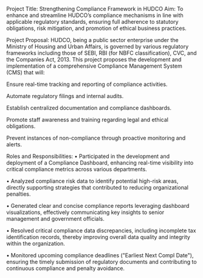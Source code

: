 Project Title:
Strengthening Compliance Framework in HUDCO
Aim:
To enhance and streamline HUDCO’s compliance mechanisms in line with applicable regulatory standards, ensuring full adherence to statutory obligations, risk mitigation, and promotion of ethical business practices.

Project Proposal:
HUDCO, being a public sector enterprise under the Ministry of Housing and Urban Affairs, is governed by various regulatory frameworks including those of SEBI, RBI (for NBFC classification), CVC, and the Companies Act, 2013. This project proposes the development and implementation of a comprehensive Compliance Management System (CMS) that will:

Ensure real-time tracking and reporting of compliance activities.

Automate regulatory filings and internal audits.

Establish centralized documentation and compliance dashboards.

Promote staff awareness and training regarding legal and ethical obligations.

Prevent instances of non-compliance through proactive monitoring and alerts.

Roles and Responsibilities:
•	Participated in the development and deployment of a Compliance Dashboard, enhancing real-time visibility into critical compliance metrics across various departments.

•	Analyzed compliance risk data to identify potential high-risk areas, directly supporting strategies that contributed to reducing organizational penalties.

•	Generated clear and concise compliance reports leveraging dashboard visualizations, effectively communicating key insights to senior management and government officials.

•	Resolved critical compliance data discrepancies, including incomplete tax identification records, thereby improving overall data quality and integrity within the organization.

•	Monitored upcoming compliance deadlines ("Earliest Next Compl Date"), ensuring the timely submission of regulatory documents and contributing to continuous compliance and penalty avoidance.
